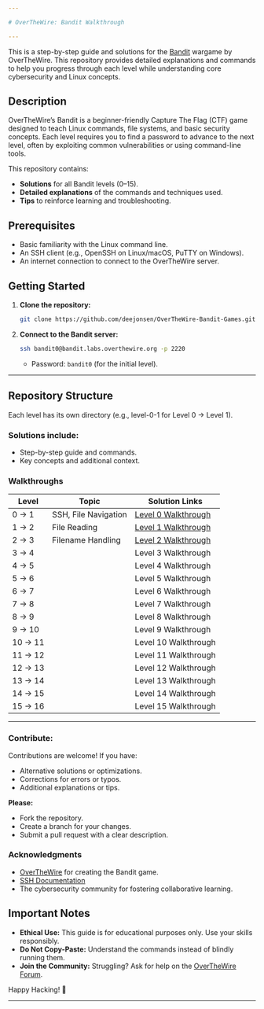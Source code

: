 ```yaml
---

# OverTheWire: Bandit Walkthrough

---
```


This is a step-by-step guide and solutions for the [Bandit](https://overthewire.org/wargames/bandit/) wargame by OverTheWire. This repository provides detailed explanations and commands to help you progress through each level while understanding core cybersecurity and Linux concepts.


## **Description**
OverTheWire’s Bandit is a beginner-friendly Capture The Flag (CTF) game designed to teach Linux commands, file systems, and basic security concepts. Each level requires you to find a password to advance to the next level, often by exploiting common vulnerabilities or using command-line tools.

This repository contains:
- **Solutions** for all Bandit levels (0–15).
- **Detailed explanations** of the commands and techniques used.
- **Tips** to reinforce learning and troubleshooting.

## **Prerequisites**
- Basic familiarity with the Linux command line.
- An SSH client (e.g., OpenSSH on Linux/macOS, PuTTY on Windows).
- An internet connection to connect to the OverTheWire server.

## **Getting Started**
1. **Clone the repository:**
   ```bash
   git clone https://github.com/deejonsen/OverTheWire-Bandit-Games.git
   ```
   
 2. **Connect to the Bandit server:**
    ```bash
    ssh bandit0@bandit.labs.overthewire.org -p 2220
    ```
    - Password: `bandit0` (for the initial level).

  ---

## **Repository Structure**
Each level has its own directory (e.g., level-0-1 for Level 0 → Level 1).

### Solutions include:

- Step-by-step guide and commands.
- Key concepts and additional context.

### **Walkthroughs**
 Level   | Topic                                                             | Solution Links                |
|--------|-------------------------------------------------------------------|-------------------------------|
| 0 → 1  | SSH, File Navigation| [Level 0 Walkthrough](https://github.com/deejonsen/OverTheWire-Bandit-Games/blob/main/Bandit_Level_0.md)              |
| 1 → 2	| File Reading | [Level 1 Walkthrough](github.com/deejonsen/OverTheWire-Bandit-Games/blob/main/Bandit_Level_1.md) |
| 2 → 3  | Filename Handling | [Level 2 Walkthrough](github.com/deejonsen/OverTheWire-Bandit-Games/blob/main/Bandit_Level_2.md) |
| 3 → 4       |                                                                   | Level 3 Walkthrough                               |
| 4 → 5       |                                                                   | Level 4 Walkthrough                               |
| 5 → 6       |                                                                   | Level 5 Walkthrough                               |
| 6 → 7       |                                                                   | Level 6 Walkthrough                               |
| 7 → 8       |                                                                   | Level 7 Walkthrough                               |
| 8 → 9       |                                                                   | Level 8 Walkthrough                              | 
| 9 → 10      |                                                                   | Level 9 Walkthrough                              |
| 10 → 11     |                                                                   | Level 10 Walkthrough                             |  
| 11 → 12     |                                                                   | Level 11 Walkthrough                             |
| 12 → 13     |                                                                   | Level 12 Walkthrough                              |
| 13 → 14     |                                                                   | Level 13 Walkthrough                              |
| 14 → 15     |                                                                   | Level 14 Walkthrough                                |
| 15 → 16     |                                                                   | Level 15 Walkthrough                               |


---

### **Contribute:**
Contributions are welcome! If you have:
  - Alternative solutions or optimizations.
  - Corrections for errors or typos.
  - Additional explanations or tips.

**Please:**

  - Fork the repository.
  - Create a branch for your changes.
  - Submit a pull request with a clear description.


### **Acknowledgments**
  - [OverTheWire](https://overthewire.org/) for creating the Bandit game.
  - [SSH Documentation](https://www.openssh.com/manual.html)
  - The cybersecurity community for fostering collaborative learning.


## **Important Notes**
- **Ethical Use:** This guide is for educational purposes only. Use your skills responsibly.
- **Do Not Copy-Paste:** Understand the commands instead of blindly running them.
- **Join the Community:** Struggling? Ask for help on the [OverTheWire Forum](https://forum.overthewire.org/).


Happy Hacking! 🚀

---
